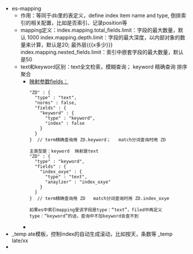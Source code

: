 - <a class=apple> es-mapping </a>
	- 作用：等同于db里的表定义，define index  item name and type,  倒排索引的相关配置，比如是否索引、记录position等
	- mapping定义：index.mapping.total_fields.limit：字段的最大数量，默认 1000
	  index.mapping.depth.limit：字段的最大深度，以内部对象的数量来计算，默认是20; 最外层{{{x多少}}}
	  index.mapping.nested_fields.limit：索引中嵌套字段的最大数量，默认是50
	- text和keyword区别：text全文检索，模糊查询； keyword 精确查询 排序 聚合
		- <a href=https://blog.csdn.net/weixin_43859729/article/details/107914539 class=inline-box>映射参数<span class=gray>fields：</span></a>
		  ```
		  "ZD" : {
		    "type" : "text",
		    "norms" : false,
		    "fields" : {
		      "keyword" : {
		        "type" : "keyword",
		        "index" : false
		      }
		    }
		  }  // term精确查询用 ZD.keyword；  ​ match分词查询时用 ZD
		  		  
		  主类型是：keyword  映射是text
		  "ZD" : {
		    "type" : "keyword",
		    "fields" : {
		      "index_oxye" : {
		        "type" : "text",
		        "anaylzer" : "index_oxye"
		      }
		    }
		  }  // term精确查询用 ZD  ​ match分词查询时用 ZD.index_oxye
		  
		  如果es中索引mapping里该字段是type：“text”，filed中再定义type：“keyword”的话，查询中不加keyword会查不到
		  
		  ```
		-
- _temp ate模板，控制index的自动生成滚动，比如按天，条数等 _temp late/xx
-